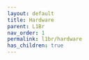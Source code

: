 ```yaml
---
layout: default
title: Hardware
parent: L1Br
nav_order: 1
permalink: l1br/hardware
has_children: true
---
```


